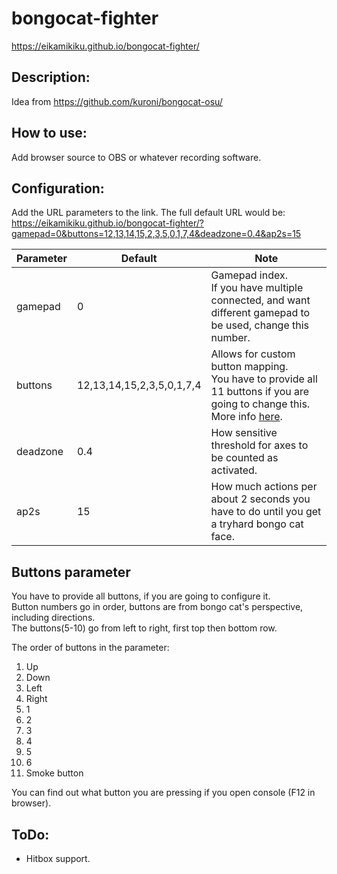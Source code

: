 # bongocat-fighter
https://eikamikiku.github.io/bongocat-fighter/

## Description:
Idea from https://github.com/kuroni/bongocat-osu/

## How to use:

Add browser source to OBS or whatever recording software.

## Configuration:
Add the URL parameters to the link.
The full default URL would be:
<br>https://eikamikiku.github.io/bongocat-fighter/?gamepad=0&buttons=12,13,14,15,2,3,5,0,1,7,4&deadzone=0.4&ap2s=15

Parameter  | Default | Note
------------- | ------------- | ------------- |
gamepad  | 0 | Gamepad index.<br>If you have multiple connected, and want different gamepad to be used, change this number.
buttons  | 12,13,14,15,2,3,5,0,1,7,4 | Allows for custom button mapping.<br>You have to provide all 11 buttons if you are going to change this.<br>More info [here](#buttons-parameter).
deadzone | 0.4 | How sensitive threshold for axes to be counted as activated.
ap2s | 15 | How much actions per about 2 seconds you have to do until you get a tryhard bongo cat face.

## Buttons parameter
You have to provide all buttons, if you are going to configure it.
<br>Button numbers go in order, buttons are from bongo cat's perspective, including directions.
<br>The buttons(5-10) go from left to right, first top then bottom row.

The order of buttons in the parameter:
1) Up
2) Down
3) Left
4) Right
5) 1
6) 2
7) 3
8) 4
9) 5
10) 6
11) Smoke button

You can find out what button you are pressing if you open console (F12 in browser).

## ToDo:
* Hitbox support.
